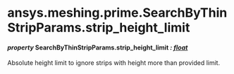# ansys.meshing.prime.SearchByThinStripParams.strip_height_limit

#### *property* SearchByThinStripParams.strip_height_limit *: [float](https://docs.python.org/3.11/library/functions.html#float)*

Absolute height limit to ignore strips with height more than provided limit.

<!-- !! processed by numpydoc !! -->
